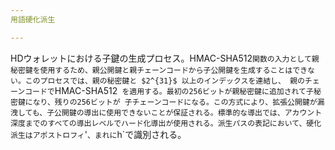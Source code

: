 ```yaml
---
用語硬化派生

---
```

HDウォレットにおける子鍵の生成プロセス。HMAC-SHA512` 関数の入力として親秘密鍵を使用するため、親公開鍵と親チェーンコードから子公開鍵を生成することはできない。このプロセスでは、親の秘密鍵と $2^{31}$ 以上のインデックスを連結し、 親のチェーンコードで `HMAC-SHA512` を適用する。最初の256ビットが親秘密鍵に追加されて子秘密鍵になり、残りの256ビットが 子チェーンコードになる。この方式により、拡張公開鍵が漏洩しても、子公開鍵の導出に使用できないことが保証される。標準的な導出では、アカウント深度までのすべての導出レベルでハード化導出が使用される。派生パスの表記において、硬化派生はアポストロフィ`'`、まれに`h`で識別される。